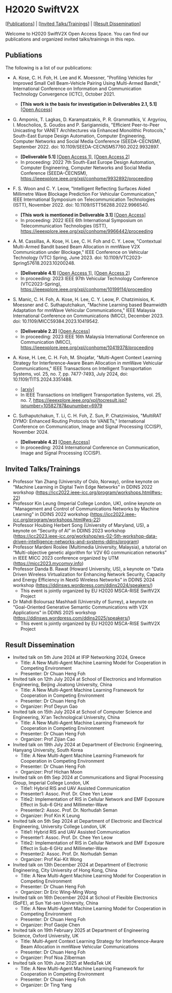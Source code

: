 # H2020 SwiftV2X

[[Publications](#publications)] | [[Invited Talks/Trainings](#invited-talkstrainings)] | [[Result Dissemination](#result-dissemination)]

Welcome to H2020 SwiftV2X Open Access Space. You can find our publications and organized invited talks/trainings in this repo.

## Publiations

The following is a list of our publications:

- A. Kose, C. H. Foh, H. Lee and K. Moessner, "Profiling Vehicles for Improved Small Cell Beam-Vehicle Pairing Using Multi-Armed Bandit,"
  International Conference on Information and Communication Technology Convergence (ICTC), October 2021.
  - **[This work is the basis for investigation in Deliverables 2.1, 5.1]** [[Open Access]](https://openresearch.surrey.ac.uk/esploro/outputs/99602621202346#file-0) 
  
- G. Amponis, T. Lagkas, D. Karampatzakis, P. R. Grammatikis, V. Argyriou, I. Moscholios, S. Goudos and P. Sarigiannidis,
  "Efficient Peer-to-Peer Unicasting for VANET Architectures via Enhanced Monolithic Protocols,"
  South-East Europe Design Automation, Computer Engineering, Computer Networks and Social Media Conference (SEEDA-CECNSM),
  September 2022. doi: 10.1109/SEEDA-CECNSM57760.2022.9932897.
  - **[Deliverable 5.1]** [[Open Access 1]](https://www.researchgate.net/publication/365037998_Efficient_Peer-to-Peer_Unicasting_for_VANET_Architectures_via_Enhanced_Monolithic_Protocols?enrichId=rgreq-61a45c4bb6c8c0df43306fb43af65402-XXX&enrichSource=Y292ZXJQYWdlOzM2NTAzNzk5ODtBUzoxMTQzMTI4MTA5NDUwNTAzOEAxNjY3NDgzNDUxMzY0&el=1_x_2&_esc=publicationCoverPdf),
  [[Open Access 2]](https://github.com/cfoh/h2020-swiftv2x/blob/main/Efficient%20Peer-to-Peer%20Unicasting%20for%20VANET%20Architectures%20via%20Enhanced%20Monolithic%20Protocols.pdf)
  - In proceeding: 2022 7th South-East Europe Design Automation, Computer Engineering, Computer Networks and Social Media Conference (SEEDA-CECNSM),
    https://ieeexplore.ieee.org/xpl/conhome/9932892/proceeding

- F. S. Woon and C. Y. Leow, "Intelligent Reflecting Surfaces Aided Millimetre Wave Blockage Prediction For Vehicular Communication,"
  IEEE International Symposium on Telecommunication Technologies (ISTT), November 2022. doi: 10.1109/ISTT56288.2022.9966540.
  - **[This work is mentioned in Deliverable 3.1]** [[Open Access]](https://github.com/cfoh/h2020-swiftv2x/blob/main/a3-woon.pdf)
  - In proceeding: 2022 IEEE 6th International Symposium on Telecommunication Technologies (ISTT),
    https://ieeexplore.ieee.org/xpl/conhome/9966442/proceeding

- A. M. Cassillas, A. Kose, H. Lee, C. H. Foh and C. Y. Leow, "Contextual Multi-Armed Bandit based Beam Allocation in mmWave V2X Communication
  under Blockage," IEEE Conference on Vehicular Technology (VTC) Spring, June 2023. doi: 10.1109/VTC2023-Spring57618.2023.10200248.
  - **[Deliverable 4.1]** [[Open Access 1]](https://researchprofiles.herts.ac.uk/en/publications/contextual-multi-armed-bandit-based-beam-allocation-in-mmwave-v2x),
  [[Open Access 2]](https://github.com/cfoh/h2020-swiftv2x/blob/main/VTC2023-CMAB-BeamAllocation.pdf)
  - In proceeding: 2023 IEEE 97th Vehicular Technology Conference (VTC2023-Spring), https://ieeexplore.ieee.org/xpl/conhome/10199114/proceeding

- S. Manic, C. H. Foh, A. Kose, H. Lee, C. Y. Leow, P. Chatzimisios, K. Moessner and C. Suthaputchakun,
  "Machine Learning based Beamwidth Adaptation for mmWave Vehicular Communications,"
  IEEE Malaysia International Conference on Communications (MICC), December 2023. doi: 10.1109/MICC59384.2023.10419542.
  - **[Deliverable 2.2]** [[Open Access]](https://github.com/cfoh/h2020-swiftv2x/blob/main/2023323468.pdf)
  - In proceeding: 2023 IEEE 16th Malaysia International Conference on Communication (MICC), https://ieeexplore.ieee.org/xpl/conhome/10419378/proceeding

- A. Kose, H. Lee, C. H. Foh, M. Shojafar, "Multi-Agent Context Learning Strategy for Interference-Aware
  Beam Allocation in mmWave Vehicular Communications,"
  IEEE Transactions on Intelligent Transportation Systems, vol. 25, no. 7, pp. 7477-7493, July 2024, doi: 10.1109/TITS.2024.3351488.
  - [[arxiv]](http://arxiv.org/abs/2401.02323)
  - In IEEE Transactions on Intelligent Transportation Systems, vol. 25, no. 7, https://ieeexplore.ieee.org/xpl/tocresult.jsp?isnumber=10582787&punumber=6979
  
- C. Suthaputchakun, T. Li, C. H. Foh, Z. Sun, P. Chatzimisios, "MultiRAT DYMO: Enhanced Routing Protocols for VANETs,"
  International Conference on Communication, Image and Signal Processing (CCISP), November 2024.
  - **[Deliverable 4.2]** [[Open Access]](https://github.com/cfoh/h2020-swiftv2x/blob/main/ccisp2024-routing.pdf)
  - In proceeding: 2024 International Conference on Communication, Image and Signal Processing (CCISP).
  

## Invited Talks/Trainings

- Professor Yan Zhang (University of Oslo, Norway), online keynote on "Machine Learning in Digital Twin Edge Networks" in DDINS 2022 workshop
  (https://icc2022.ieee-icc.org/program/workshops.html#ws-22)
- Professor Kin Leung (Imperial College London, UK), online keynote on "Management and Control of Communications Networks by Machine Learning" in DDINS 2022 workshop
  (https://icc2022.ieee-icc.org/program/workshops.html#ws-22)
- Professor Houbing Herbert Song (University of Maryland, US), a keynote on “Security of AI” in DDINS 2023 workshop
  (https://icc2023.ieee-icc.org/workshop/ws-02-5th-workshop-data-driven-intelligence-networks-and-systems-ddins/program)
- Professor Mardeni Roslee (Multimedia University, Malaysia), a tutorial on “Multi-objective genetic algorithm for V2V 6G communication networks” in IEEE MICC 2023 conference organized by UTM (https://micc2023.mycomvy.info)
- Professor Danda B. Rawat (Howard University, US), a keynote on "Data Driven Wireless Virtualization for Enhancing Network Security, Capacity and Energy Efficiency in NextG Wireless Networks" in DDINS 2024 workshop (https://ddinsws.wordpress.com/ddins2024/speakers/)
  - This event is jointly organized by EU H2020 MSCA-RISE SwiftV2X Project
- Dr Mahdi Boloursaz Mashhadi (University of Surrey), a keynote on "Goal-Oriented Generative Semantic Communications with V2X Applications" in DDINS 2025 workshop (https://ddinsws.wordpress.com/ddins2025/speakers/)
  - This event is jointly organized by EU H2020 MSCA-RISE SwiftV2X Project

[//]: # (https://ddinsws.wordpress.com/ddins2024/speakers/)

## Result Dissemination
- Invited talk on 5th June 2024 at IFIP Networking 2024, Greece
  - Title: A New Multi-Agent Machine Learning Model for Cooperation in Competing Environment
  - Presenter: Dr Chuan Heng Foh
- Invited talk on 12th July 2024 at School of Electronics and Information Engineering, Beijing Jioatong University, China
  - Title: A New Multi-Agent Machine Learning Framework for Cooperation in Competing Environment
  - Presenter: Dr Chuan Heng Foh
  - Organizer: Prof Deyun Gao
- Invited talk on 15th July 2024 at School of Computer Science and Engineering, Xi'an Technological University, China
  - Title: A New Multi-Agent Machine Learning Framework for Cooperation in Competing Environment
  - Presenter: Dr Chuan Heng Foh
  - Organizer: Prof Zijian Cao
- Invited talk on 19th July 2024 at Department of Electronic Engineering, Hanyang University, South Korea
  - Title: A New Multi-Agent Machine Learning Framework for Cooperation in Competing Environment
  - Presenter: Dr Chuan Heng Foh
  - Organizer: Prof Hichan Moon
- Invited talk on 6th Sep  2024 at Communications and Signal Processing Group, Imperial College London, UK
  - Title1: Hybrid RIS and UAV Assisted Communication
  - Presenter1: Assoc. Prof. Dr. Chee Yen Leow
  - Title2: Implementation of RIS in Cellular Network and EMF Exposure Effect in Sub-6 GHz and Millimeter-Wave
  - Presenter2: Assoc. Prof. Dr. Norhudah Seman
  - Organizer: Prof Kin K Leung
- Invited talk on 5th Sep  2024 at Department of Electronic and Electrical Engineering, University College London, UK
  - Title1: Hybrid RIS and UAV Assisted Communication
  - Presenter1: Assoc. Prof. Dr. Chee Yen Leow
  - Title2: Implementation of RIS in Cellular Network and EMF Exposure Effect in Sub-6 GHz and Millimeter-Wave
  - Presenter2: Assoc. Prof. Dr. Norhudah Seman
  - Organizer: Prof Kai-Kit Wong
- Invited talk on 13th December 2024 at Department of Electronic Engineering, City University of Hong Kong, China
  - Title: A New Multi-Agent Machine Learning Model for Cooperation in Competing Environment
  - Presenter: Dr Chuan Heng Foh
  - Organizer: Dr Eric Wing-Ming Wong
- Invited talk on 16th December 2024 at School of Flexible Electronics (SoFE), at Sun Yat-sen University, China
  - Title: A New Multi-Agent Machine Learning Model for Cooperation in Competing Environment
  - Presenter: Dr Chuan Heng Foh
  - Organizer: Prof Gaojie Chen
- Invited talk on 19th February 2025 at Department of Engineering Science, Oxford University, UK
  - Title: Multi-Agent Context Learning Strategy for Interference-Aware Beam Allocation in mmWave Vehicular Communications
  - Presenter: Dr Chuan Heng Foh
  - Organizer: Prof Noa Zilberman
- Invited talk on 10th June 2025 at MediaTek UK
  - Title: A New Multi-Agent Machine Learning Framework for Cooperation in Competing Environment
  - Presenter: Dr Chuan Heng Foh
  - Organizer: Dr Ting Yang
